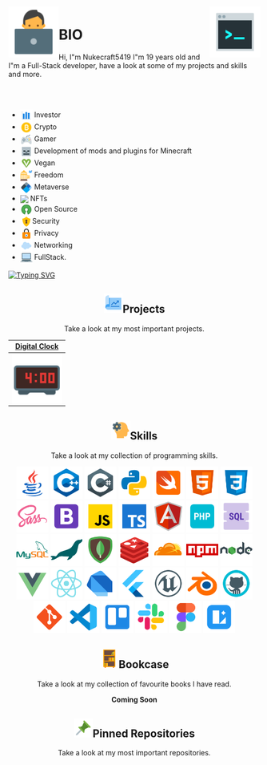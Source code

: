 <img align="left" src="https://raw.githubusercontent.com/Nukecraft5419/Nukecraft5419/main/logo/working-with-a-laptop.png" width="20%">
<img align="right" src="https://raw.githubusercontent.com/Nukecraft5419/Nukecraft5419/main/logo/console.png" width="20%">

# BIO

Hi, I"m Nukecraft5419 I"m 19 years old and I"m a Full-Stack developer, have a look at some of my projects and skills and more.

<br>
<br>

<p align="center">
<ul>

<li>
<span style = "line-height: 20px">
<img src = "https://raw.githubusercontent.com/Nukecraft5419/Nukecraft5419/main/skills/analytics.png" height="24px" style="vertical-align: middle" /> Investor
</span>
</li>
<li>
<span style = "line-height: 20px">
<img src = "https://raw.githubusercontent.com/Nukecraft5419/Nukecraft5419/main/skills/bitcoin.png" height="24px" style="vertical-align: middle" /> Crypto
</span>
</li>
<li>
<span style = "line-height: 20px">
<img src = "https://raw.githubusercontent.com/Nukecraft5419/Nukecraft5419/main/skills/game-controller.png" height="24px" style="vertical-align: middle"/> Gamer
</span>
</li>
<li>
<span style = "line-height: 20px">
<img src = "https://raw.githubusercontent.com/Nukecraft5419/Nukecraft5419/main/skills/minecraft-skeleton.png" height="24px" style="vertical-align: middle" /> Development of mods and plugins for Minecraft
</span>
</li>
<li>
<span style = "line-height: 20px">
<img src="https://raw.githubusercontent.com/Nukecraft5419/Nukecraft5419/main/skills/vegan-symbol.png" height="24px" style="vertical-align: middle"/> Vegan
</span>
</li>
<li>
<span style = "line-height: 20px">
<img src="https://raw.githubusercontent.com/Nukecraft5419/Nukecraft5419/main/skills/freedom.png" height="24px" style="vertical-align: middle"/> Freedom
</span>
</li>
<li>
<span style = "line-height: 20px">
<img src="https://raw.githubusercontent.com/Nukecraft5419/Nukecraft5419/main/skills/blockchain-new-logo.png" height="24px" style="vertical-align: middle"/> Metaverse
</span>
</li>
<li>
<span style = "line-height: 20px">
<img src="https://raw.githubusercontent.com/Nukecraft5419/Nu kecr aft5419/main/skills/ethereum.png" height="24px" style="vertical-align: middle"/> NFTs
</span>
</li>
<li>
<span style = "line-height: 20px">
<img src="https://raw.githubusercontent.com/Nukecraft5419/Nukecraft5419/main/skills/open-source.png" height="24px" style="vertical-align: middle"/> Open Source
</span>
</li>
<li>
<span style = "line-height: 20px">
<img src="https://raw.githubusercontent.com/Nukecraft5419/Nukecraft5419/main/skills/security-lock.png" height="24px" style="vertical-align: middle"/>Security
</span>
</li>
<li>
<span style = "line-height: 20px">
<img src="https://raw.githubusercontent.com/Nukecraft5419/Nukecraft5419/main/skills/privacy.png" height="24px" style="vertical-align: middle"/> Privacy
</span>
</li>
<li><span style = "line-height: 20px">
<img src="https://raw.githubusercontent.com/Nukecraft5419/Nukecraft5419/main/skills/cloud.png" height="24px" style="vertical-align: middle"/> Networking
</span>
</li>
<li>
<span style = "line-height: 20px">
<img src="https://raw.githubusercontent.com/Nukecraft5419/Nukecraft5419/main/skills/laptop.png" height="24px" style="vertical-align: middle"/> FullStack.
</span>
</li>
</ul>
</p>

[![Typing SVG](https://readme-typing-svg.herokuapp.com?size=24&duration=6000&color=55A630&center=true&vCenter=true&width=820&height=120&lines=Coding+for+a+better+and+free+future+for+all.+%F0%9F%92%BB)](https://git.io/typing-svg)

<h2 align="center"><img src="https://raw.githubusercontent.com/Nukecraft5419/Nukecraft5419/main/skills/project.png" height="38px"/>Projects</h2>
<p align="center">Take a look at my most important projects.</p>

|                                <a href="https://github.com/Nukecraft5419/DigitalClock" target="_blank">**Digital Clock**</a>                                |
| :---------------------------------------------------------------------------------------------------------------------------------------------------------: |
| <img align="center" src="https://raw.githubusercontent.com/Nukecraft5419/Nukecraft5419/main/projects/digital-clock-logo.png" width="100px"  height="100px"> |

<h2 align="center"><img src="https://raw.githubusercontent.com/Nukecraft5419/Nukecraft5419/main/skills/development-skill.png" height="38px"/>Skills</h2>
<p align="center">Take a look at my collection of programming skills.</p>

<p align="center">
<img src="https://raw.githubusercontent.com/Nukecraft5419/Nukecraft5419/main/skills/java.png" height="64px"/>
<img src="https://raw.githubusercontent.com/Nukecraft5419/Nukecraft5419/main/skills/c++.png" height="64px"/>
<img src="https://raw.githubusercontent.com/Nukecraft5419/Nukecraft5419/main/skills/c-sharp.png" height="64px"/>
<img src="https://raw.githubusercontent.com/Nukecraft5419/Nukecraft5419/main/skills/python.png" height="64px"/>
<img src="https://raw.githubusercontent.com/Nukecraft5419/Nukecraft5419/main/skills/swift.png" height="64px"/>
<img src="https://raw.githubusercontent.com/Nukecraft5419/Nukecraft5419/main/skills/html.png" height="64px"/>
<img src="https://raw.githubusercontent.com/Nukecraft5419/Nukecraft5419/main/skills/css3.png" height="64px"/>
<img src="https://raw.githubusercontent.com/Nukecraft5419/Nukecraft5419/main/skills/sass.png" height="64px"/>
<img src="https://raw.githubusercontent.com/Nukecraft5419/Nukecraft5419/main/skills/bootstrap.png" height="64px"/>
<img src="https://raw.githubusercontent.com/Nukecraft5419/Nukecraft5419/main/skills/javascript.png" height="64px"/>
<img src="https://raw.githubusercontent.com/Nukecraft5419/Nukecraft5419/main/skills/typescript.png" height="64px"/>
<img src="https://raw.githubusercontent.com/Nukecraft5419/Nukecraft5419/main/skills/angularjs.png" height="64px"/>
<img src="https://raw.githubusercontent.com/Nukecraft5419/Nukecraft5419/main/skills/php.png" height="64px"/>
<img src="https://raw.githubusercontent.com/Nukecraft5419/Nukecraft5419/main/skills/sql.png" height="64px"/>
<img src="https://raw.githubusercontent.com/Nukecraft5419/Nukecraft5419/main/skills/mysql.png" height="64px"/>
<img src="https://raw.githubusercontent.com/Nukecraft5419/Nukecraft5419/main/skills/mariadb.png" height="64px"/>
<img src="https://raw.githubusercontent.com/Nukecraft5419/Nukecraft5419/main/skills/mongodb.png" height="64px"/>
<img src="https://raw.githubusercontent.com/Nukecraft5419/Nukecraft5419/main/skills/redis.png" height="64px"/>
<img src="https://raw.githubusercontent.com/Nukecraft5419/Nukecraft5419/main/skills/cloudflare.png" height="64px"/>
<img src="https://raw.githubusercontent.com/Nukecraft5419/Nukecraft5419/main/skills/npm.png" height="64px"/>
<img src="https://raw.githubusercontent.com/Nukecraft5419/Nukecraft5419/main/skills/nodejs.png" height="64px"/>
<img src="https://raw.githubusercontent.com/Nukecraft5419/Nukecraft5419/main/skills/vuejs.png" height="64px"/>
<img src="https://raw.githubusercontent.com/Nukecraft5419/Nukecraft5419/main/skills/react.png" height="64px"/>
<img src="https://raw.githubusercontent.com/Nukecraft5419/Nukecraft5419/main/skills/dart.png" height="64px"/>
<img src="https://raw.githubusercontent.com/Nukecraft5419/Nukecraft5419/main/skills/flutter.png" height="64px"/>
<img src="https://raw.githubusercontent.com/Nukecraft5419/Nukecraft5419/main/skills/unreal-engine.png" height="64px"/>
<img src="https://raw.githubusercontent.com/Nukecraft5419/Nukecraft5419/main/skills/blender.png" height="64px"/>
<img src="https://raw.githubusercontent.com/Nukecraft5419/Nukecraft5419/main/skills/github.png" height="64px"/>
<img src="https://raw.githubusercontent.com/Nukecraft5419/Nukecraft5419/main/skills/git.png" height="64px"/>
<img src="https://raw.githubusercontent.com/Nukecraft5419/Nukecraft5419/main/skills/visual-studio-code-2019.png" height="64px"/>
<img src="https://raw.githubusercontent.com/Nukecraft5419/Nukecraft5419/main/skills/trello.png" height="64px"/>
<img src="https://raw.githubusercontent.com/Nukecraft5419/Nukecraft5419/main/skills/slack-new.png" height="64px"/>
<img src="https://raw.githubusercontent.com/Nukecraft5419/Nukecraft5419/main/skills/figma.png" height="64px"/>
<img src="https://raw.githubusercontent.com/Nukecraft5419/Nukecraft5419/main/skills/lunacy.png" height="64px"/>
</p>

<h2 align="center"><img src="https://raw.githubusercontent.com/Nukecraft5419/Nukecraft5419/main/skills/bookcase.png" height="38px"/>Bookcase</h2>
<p align="center">Take a look at my collection of favourite books I have read.</p>

<p align="center">
<b>Coming Soon</b>
</p>

<h2 align="center"><img src="https://raw.githubusercontent.com/Nukecraft5419/Nukecraft5419/main/skills/push-pin.png" height="38px"/>Pinned Repositories</h2>
<p align="center">Take a look at my most important repositories.</p>
